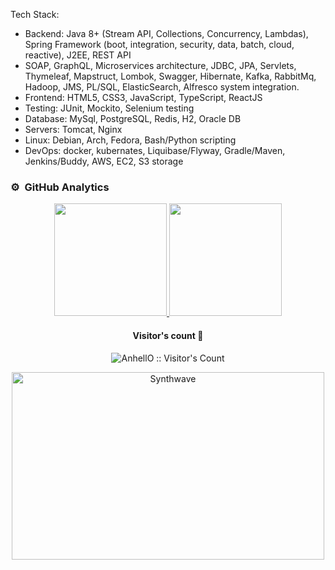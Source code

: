 

Tech Stack:

- Backend: Java 8+ (Stream API, Collections, Concurrency, Lambdas), Spring Framework (boot, integration, security, data, batch, cloud, reactive), J2EE, REST API
- SOAP, GraphQL, Microservices architecture, JDBC, JPA, Servlets, Thymeleaf, Mapstruct, Lombok, Swagger, Hibernate, Kafka, RabbitMq, Hadoop, JMS, PL/SQL, ElasticSearch, Alfresco system integration.
- Frontend: HTML5, CSS3, JavaScript, TypeScript, ReactJS
- Testing: JUnit, Mockito, Selenium testing
- Database: MySql, PostgreSQL, Redis, H2, Oracle DB
- Servers: Tomcat, Nginx
- Linux: Debian, Arch, Fedora, Bash/Python scripting
- DevOps: docker, kubernates, Liquibase/Flyway, Gradle/Maven, Jenkins/Buddy, AWS, EC2, S3 storage

### ⚙️ &nbsp;GitHub Analytics

<p align="center">
<a href="https://github.com/osopromadze">
  <img height="180em" src="https://github-readme-stats-eight-theta.vercel.app/api?username=Abdykarov&show_icons=true&theme=algolia&include_all_commits=true&count_private=true"/>
  <img height="180em" src="https://github-readme-stats.vercel.app/api/top-langs/?username=Abdykarov&layout=compact&langs_count=8&theme=algolia&hide=php,html"/>
</a>
</p>
<h4 align="center">Visitor's count 👀</h4>

<p align="center"><img src="https://profile-counter.glitch.me/%7BAbdykarov%7D/count.svg" alt="AnhellO :: Visitor's Count" /></p>

<p align="center"><img src="https://thumbs.gfycat.com/GoodnaturedFondGaur-size_restricted.gif" alt="Synthwave" height="300" width="500"></p>
